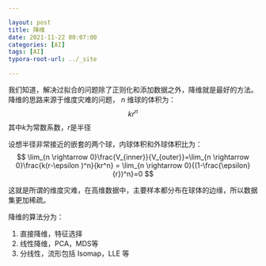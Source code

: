 ```yaml
---

layout: post
title: 降维
date: 2021-11-22 00:07:00
categories: [AI]
tags: [AI]
typora-root-url: ../_site

---
```


我们知道，解决过拟合的问题除了正则化和添加数据之外，降维就是最好的方法。降维的思路来源于维度灾难的问题， $n$ 维球的体积为：
$$
kr^n
$$
其中$k$为常数系数，$r$是半径

设想半径非常接近的嵌套的两个球，内球体积和外球体积比为：
$$
\lim_{n \rightarrow 0}\frac{V_{inner}}{V_{outer}}=\lim_{n \rightarrow 0}\frac{k(r-\epsilon )^n}{kr^n} = \lim_{n \rightarrow 0}{(1-\frac{\epsilon}{r})^n}=0
$$




这就是所谓的维度灾难，在高维数据中，主要样本都分布在球体的边缘，所以数据集更加稀疏。

降维的算法分为：

1.  直接降维，特征选择
2.  线性降维，PCA，MDS等
3.  分线性，流形包括 Isomap，LLE 等

